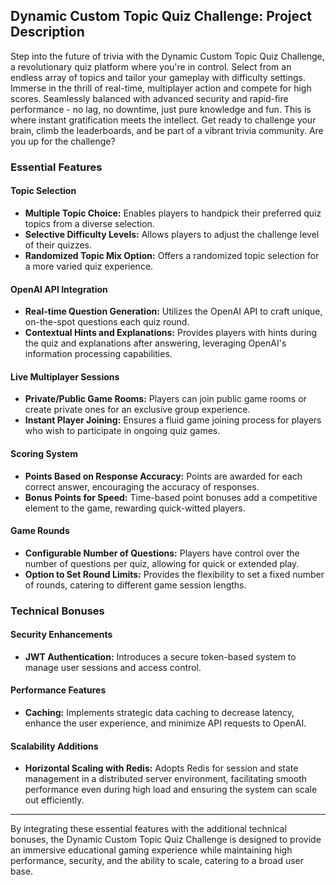 ## Dynamic Custom Topic Quiz Challenge: Project Description

Step into the future of trivia with the Dynamic Custom Topic Quiz Challenge, a revolutionary quiz platform where you're in control. Select from an endless array of topics and tailor your gameplay with difficulty settings. Immerse in the thrill of real-time, multiplayer action and compete for high scores. Seamlessly balanced with advanced security and rapid-fire performance - no lag, no downtime, just pure knowledge and fun. This is where instant gratification meets the intellect. Get ready to challenge your brain, climb the leaderboards, and be part of a vibrant trivia community. Are you up for the challenge?

### Essential Features

#### Topic Selection
- **Multiple Topic Choice:** Enables players to handpick their preferred quiz topics from a diverse selection.
- **Selective Difficulty Levels:** Allows players to adjust the challenge level of their quizzes.
- **Randomized Topic Mix Option:** Offers a randomized topic selection for a more varied quiz experience.

#### OpenAI API Integration
- **Real-time Question Generation:** Utilizes the OpenAI API to craft unique, on-the-spot questions each quiz round.
- **Contextual Hints and Explanations:** Provides players with hints during the quiz and explanations after answering, leveraging OpenAI's information processing capabilities.

#### Live Multiplayer Sessions
- **Private/Public Game Rooms:** Players can join public game rooms or create private ones for an exclusive group experience.
- **Instant Player Joining:** Ensures a fluid game joining process for players who wish to participate in ongoing quiz games.

#### Scoring System
- **Points Based on Response Accuracy:** Points are awarded for each correct answer, encouraging the accuracy of responses.
- **Bonus Points for Speed:** Time-based point bonuses add a competitive element to the game, rewarding quick-witted players.

#### Game Rounds
- **Configurable Number of Questions:** Players have control over the number of questions per quiz, allowing for quick or extended play.
- **Option to Set Round Limits:** Provides the flexibility to set a fixed number of rounds, catering to different game session lengths.

### Technical Bonuses

#### Security Enhancements
- **JWT Authentication:** Introduces a secure token-based system to manage user sessions and access control.

#### Performance Features
- **Caching:** Implements strategic data caching to decrease latency, enhance the user experience, and minimize API requests to OpenAI.

#### Scalability Additions
- **Horizontal Scaling with Redis:** Adopts Redis for session and state management in a distributed server environment, facilitating smooth performance even during high load and ensuring the system can scale out efficiently.

---

By integrating these essential features with the additional technical bonuses, the Dynamic Custom Topic Quiz Challenge is designed to provide an immersive educational gaming experience while maintaining high performance, security, and the ability to scale, catering to a broad user base.

